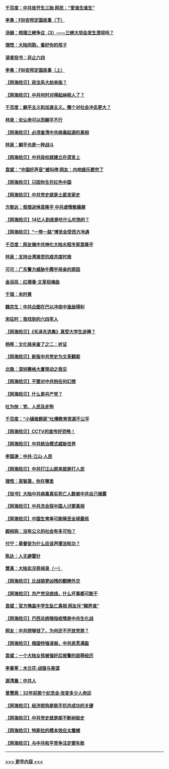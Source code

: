 #### [千百度：中共放开生三胎 网民：“爱谁生谁生”](../pages/nsc993/n12990644.md?t=06020052) 
#### [李勇：FBI安邦定国故事（下）](../pages/nsc993/n12987854.md?t=06020052) 
#### [汤姆：梳理三峡争议（3）——三峡大坝会发生溃坝吗？](../pages/nsc993/n12989806.md?t=06020052) 
#### [理悟：大陆同胞，看好你的孩子](../pages/nsc993/n12989778.md?t=06020052) 
#### [读者投书：非止六四](../pages/nsc993/n12989673.md?t=06020052) 
#### [李勇：FBI安邦定国故事（上）](../pages/nsc993/n12987749.md?t=06020052) 
#### [【网海拾贝】政法系大劫来临？](../pages/nsc993/n12987596.md?t=06020052) 
#### [【网海拾贝】中共何时对得起纳税人了？](../pages/nsc993/n12985578.md?t=06020052) 
#### [千百度：躺平主义和加速主义，哪个对社会冲击更大？](../pages/nsc993/n12985512.md?t=06020052) 
#### [林泉：论认命可以而躺平不行](../pages/nsc993/n12985505.md?t=06020052) 
#### [【网海拾贝】必须查清中共病毒起源的真相](../pages/nsc993/n12984276.md?t=06020052) 
#### [林泉：躺平也是一种战斗](../pages/nsc993/n12984194.md?t=06020052) 
#### [【网海拾贝】中共政权就建立在谎言上](../pages/nsc993/n12981880.md?t=06020052) 
#### [袁斌：“中国好声音”被叫停 网友：内地娱乐要完了](../pages/nsc993/n12981826.md?t=06020052) 
#### [【网海拾贝】只因你生在红色中国](../pages/nsc993/n12979096.md?t=06020052) 
#### [【网海拾贝】中共党史就是土匪发家史](../pages/nsc993/n12976478.md?t=06020052) 
#### [方能达：假借追悼袁隆平 中共虚情散臊腥](../pages/nsc993/n12976396.md?t=06020052) 
#### [【网海拾贝】14亿人到底是吃什么吃饱的？](../pages/nsc993/n12974125.md?t=06020052) 
#### [【网海拾贝】“一带一路”博览会受西方冷遇](../pages/nsc993/n12971787.md?t=06020052) 
#### [千百度：网友揭中共神化大陆水稻专家袁隆平](../pages/nsc993/n12971733.md?t=06020052) 
#### [林泉：支持台湾艰苦抗疫共度时艰](../pages/nsc993/n12971350.md?t=06020052) 
#### [可可：广东警方威胁牛腾宇母亲的原因](../pages/nsc993/n12971100.md?t=06020052) 
#### [金浴凤：红楼春·文革招魂曲](../pages/nsc993/n12970354.md?t=06020052) 
#### [千瑞：末时景](../pages/nsc993/n12970337.md?t=06020052) 
#### [魏京生：中共企图在巴以冲突中渔翁得利](../pages/nsc993/n12970286.md?t=06020052) 
#### [宋征时：我找到的六四军人](../pages/nsc993/n12970213.md?t=06020052) 
#### [【网海拾贝】《毛泽东选集》真受大学生追捧？](../pages/nsc993/n12968779.md?t=06020052) 
#### [杨晖：文化局来查了之二：听证](../pages/nsc993/n12966528.md?t=06020052) 
#### [【网海拾贝】新版中共党史为文革翻案](../pages/nsc993/n12967526.md?t=06020052) 
#### [北隐：深圳赛格大厦晃动之我见](../pages/nsc993/n12967393.md?t=06020052) 
#### [【网海拾贝】不要对中共抱任何幻想](../pages/nsc993/n12965222.md?t=06020052) 
#### [【网海拾贝】什么是共产党？](../pages/nsc993/n12962781.md?t=06020052) 
#### [吐为快：党、人民及走狗](../pages/nsc993/n12962747.md?t=06020052) 
#### [千百度：“小镇做题家”吐槽教育资源不公平](../pages/nsc993/n12962705.md?t=06020052) 
#### [【网海拾贝】CCTV的宣传好恐怖！](../pages/nsc993/n12959984.md?t=06020052) 
#### [【网海拾贝】中共统治模式威胁世界](../pages/nsc993/n12957622.md?t=06020052) 
#### [李国涛：中共‧江山‧人民](../pages/nsc993/n12957502.md?t=06020052) 
#### [【网海拾贝】中共打江山原来就是打人民](../pages/nsc993/n12954345.md?t=06020052) 
#### [理悟：高智晟，你在哪里](../pages/nsc993/n12953115.md?t=06020052) 
#### [【投书】大陆中共病毒真实死亡人数被中共自己揭露](../pages/nsc993/n12953050.md?t=06020052) 
#### [【网海拾贝】中共怎会容中国人讨要真相](../pages/nsc993/n12952161.md?t=06020052) 
#### [【网海拾贝】中国生育率可能降至全球最低](../pages/nsc993/n12948793.md?t=06020052) 
#### [颜纯钩：没有公义的社会有多可怕？](../pages/nsc993/n12947626.md?t=06020052) 
#### [付宁：基督徒为什么应该声援法轮功？](../pages/nsc993/n12947233.md?t=06020052) 
#### [陈达：人无避雷针](../pages/nsc993/n12947098.md?t=06020052) 
#### [慧真：大陆实况奇闻录（一）](../pages/nsc993/n12945811.md?t=06020052) 
#### [【网海拾贝】比战狼更凶残的戳瞎外交](../pages/nsc993/n12945717.md?t=06020052) 
#### [【网海拾贝】共产党没底线，什么坏事都可能干](../pages/nsc993/n12942090.md?t=06020052) 
#### [袁斌：官方掩盖中学生坠亡真相 网友斥“糊弄谁”](../pages/nsc993/n12942029.md?t=06020052) 
#### [【网海拾贝】巴西总统暗指疫情是中共生化战](../pages/nsc993/n12938999.md?t=06020052) 
#### [网友：中共捞够钱了，为何还不开放党禁？](../pages/nsc993/n12938952.md?t=06020052) 
#### [【网海拾贝】俄国恃强凌弱，中共恶贯满盈](../pages/nsc993/n12936626.md?t=06020052) 
#### [袁斌：一个大陆女孩被强奸后报警的屈辱经历](../pages/nsc993/n12936547.md?t=06020052) 
#### [李春草：木兰花·战狼与美谍](../pages/nsc993/n12935995.md?t=06020052) 
#### [源清晨：中共人](../pages/nsc993/n12935589.md?t=06020052) 
#### [曾慧燕：32年前那个纪念会 改变多少人命运](../pages/nsc993/n12934233.md?t=06020052) 
#### [【网海拾贝】经济脱钩是联手抗共成功的关键](../pages/nsc993/n12934176.md?t=06020052) 
#### [【网海拾贝】中共党史就是部不断树敌史](../pages/nsc993/n12932844.md?t=06020052) 
#### [【网海拾贝】特斯拉的模本效应太震撼](../pages/nsc993/n12925626.md?t=06020052) 
#### [【网海拾贝】与中共和平竞争注定要失败](../pages/nsc993/n12923326.md?t=06020052) 

----
#### [ >>> 更早内容 <<< ](../indexes/nsc993-earlier.md)

